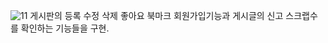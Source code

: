 ![11](https://github.com/babyeuisun/board/assets/139745196/7b8147c2-d4cb-4252-913d-fc6e05437210)
게시판의 등록 수정 삭제 좋아요 북마크 회원가입기능과 게시글의 신고 스크랩수를 확인하는 기능들을 구현.
